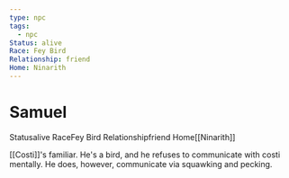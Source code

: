 ```yaml
---
type: npc
tags:
  - npc
Status: alive
Race: Fey Bird
Relationship: friend
Home: Ninarith
---
```


# Samuel
<span class="dataview inline-field"><span class="inline-field-key">Status</span><span class="inline-field-value">alive</span></span>
<span class="dataview inline-field"><span class="inline-field-key">Race</span><span class="inline-field-value">Fey Bird</span></span>
<span class="dataview inline-field"><span class="inline-field-key">Relationship</span><span class="inline-field-value">friend</span></span>
<span class="dataview inline-field"><span class="inline-field-key">Home</span><span class="inline-field-value">[[Ninarith]]</span></span>

[[Costi]]'s familiar. He's a bird, and he refuses to communicate with costi mentally. He does, however, communicate via squawking and pecking.

